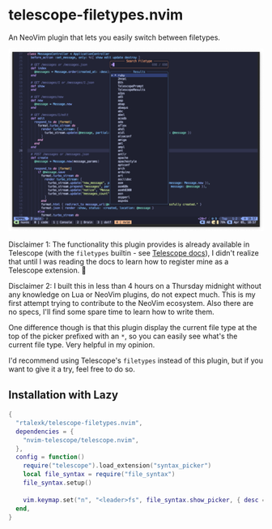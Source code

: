 # telescope-filetypes.nvim

An NeoVim plugin that lets you easily switch between filetypes.

![thumbnail](assets/thumbnail.png)

Disclaimer 1: The functionality this plugin provides is already available in Telescope (with the `filetypes` builtin - see [Telescope docs](https://github.com/nvim-telescope/telescope.nvim?tab=readme-ov-file#vim-pickers)), I didn't realize that until I was reading the docs to learn how to register mine as a Telescope extension. 🤡

Disclaimer 2: I built this in less than 4 hours on a Thursday midnight without any knowledge on Lua or NeoVim plugins, do not expect much. This is my first attempt trying to contribute to the NeoVim ecosystem. Also there are no specs, I'll find some spare time to learn how to write them.

One difference though is that this plugin display the current file type at the top of the picker prefixed with an `*`, so you can easily see what's the current file type. Very helpful in my opinion.

I'd recommend using Telescope's `filetypes` instead of this plugin, but if you want to give it a try, feel free to do so.

## Installation with Lazy

```lua
{
  "rtalexk/telescope-filetypes.nvim",
  dependencies = {
    "nvim-telescope/telescope.nvim",
  },
  config = function()
    require("telescope").load_extension("syntax_picker")
    local file_syntax = require("file_syntax")
    file_syntax.setup()

    vim.keymap.set("n", "<leader>fs", file_syntax.show_picker, { desc = "File type/syntax" })
  end,
}
```
